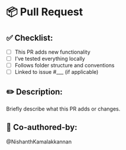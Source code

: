# 📦 Pull Request

## ✅ Checklist:
- [ ] This PR adds new functionality
- [ ] I’ve tested everything locally
- [ ] Follows folder structure and conventions
- [ ] Linked to issue #___ (if applicable)

## ✏️ Description:
Briefly describe what this PR adds or changes.

## 👤 Co-authored-by:
@NishanthKamalakkannan